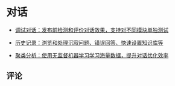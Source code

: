 # 对话

- [调试对话：发布前检测和评价对话效果，支持对不同模块单独测试](/products/chatbot-platform/chats/debug.html)

- [历史记录：浏览和处理沉寂问题、错误回答、快速设置知识库等](/products/chatbot-platform/chats/history.html)

- [聚类分析：使用无监督机器学习学习海量数据，提升对话优化效率](/products/chatbot-platform/chats/lattice.html)

## 评论

<script src="https://utteranc.es/client.js"
        repo="chatopera/docs"
        issue-term="pathname"
        label="Comment"
        theme="github-light"
        crossorigin="anonymous"
        async>
</script>
